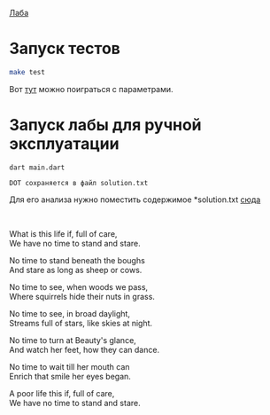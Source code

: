 [Лаба](https://vk.com/video/@encapss?z=video-72495085_456240608%2Fpl_189025553_-2)

# Запуск тестов

```bash
make test
```

Вот [тут](https://github.com/Encapsulateed/tfl/blob/main/lab2/tests/test.dart#L60) можно поиграться с параметрами.

# Запуск лабы для ручной эксплуатации

```
dart main.dart
```
```
DOT сохраняется в файл solution.txt
```
Для его анализа нужно поместить содержимое *solution.txt [сюда](https://dreampuf.github.io/GraphvizOnline)

<br/>

What is this life if, full of care, <br/>
We have no time to stand and stare.

No time to stand beneath the boughs <br/>
And stare as long as sheep or cows.

No time to see, when woods we pass, <br/>
Where squirrels hide their nuts in grass.

No time to see, in broad daylight, <br/>
Streams full of stars, like skies at night.

No time to turn at Beauty's glance, <br/>
And watch her feet, how they can dance.

No time to wait till her mouth can <br/>
Enrich that smile her eyes began.

A poor life this if, full of care, <br/>
We have no time to stand and stare.
